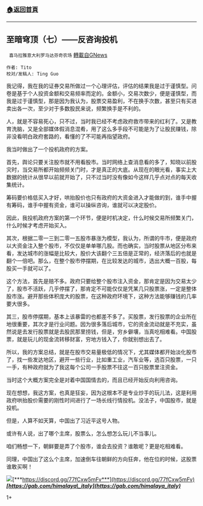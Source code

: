 ###  [:house:返回首頁](https://github.com/ourhimalayas/txt)
---

## 至暗穹顶（七）——反咨询投机
` 喜马拉雅意大利罗马达芬奇农场` [轉載自GNews](https://gnews.org/zh-hans/629514/)

```
作者: Tito
校对/发稿人: Ting Guo
```


我记得，我在我的证券交易所做过一个心理评估，评估的结果我是过于谨慎型。问卷是基于个人投资金额和交易频率而定的。金额小，交易次数少，便是谨慎型，而我是过于谨慎型，那是因为我认为，股票交易盈利，不在换手次数，甚至只有买进卖出各一次，至少对于多数股民来说，频繁换手是不利的。

人，就是不容易死心，只不过，当时我已经不考虑政府救市带来的红利了。又是教育洗脑，又是全部媒体假消息混肴，用了这么多手段不可能是为了让股民赚钱，除非没看明白政府套路的，看懂的了不可能再指望政府。

我当时做出了一个投机政府的方案。

首先，舆论只要关注股市就不用看股市。当时网络上查消息看的多了，知晓以前股灾时，当交易所都开始频频关门时，才是真正的大底。从现在的眼光看，事实上大数据的统计从很早以前就开始了，只不过当时没有像如今这样几乎点对点的每天收集统计。

筹码要价格低买入才好，哄抬股价也只有政府的大资金进入才能做的到，谁手中握有筹码，谁手中握有资金，谁可以操纵咨询，谁就可以决定股价。

因此，我投机政府方案的第一个环节，便是时机决定，什么时候交易所频繁关门，什么时候才考虑开始买入。

其次，根据二零一三到二零一五股市暴涨为模型，我认为，所谓的牛市，便是政府以大资金注入整个股市，不仅仅是单单哪几股。而也确实，当时股票从地区分布来看，发达城市的涨幅是比较大，股价大该翻个三五倍是正常的，经济落后的也就是翻个一倍吧。那么，在整个股市停摆期，在比较发达的城市，选出大概一百股，每股买一手就可以了。

这个方法，首先是赔不多。政府只要给整个股市注入资金，那肯定是因为交易太少了，股市不活跃，几乎停摆了，那肯定不可能仅仅是凭某几只股票涨，一定是整体股市涨。避开那些体积庞大的股票，在这种政府环境下，这种方法能够赚钱的几率要大很多。

其三，股市停摆期，基本上该暴雷的也都差不多了。买股票，发行股票的企业所在地很重要，其次才是行业问题。因为很多落后城市，它的资金流动就是不充实，虽然说是去发行股票就是去股民那里捞钱，但是，穷乡僻壤，当真吃相难看。中国股票，就是玩儿的现金流转移财富，穷地方钱入了，你就别想出去了。

所以，我的方案总结，就是在股市交易量极低的情况下，尤其媒体都开始淡化股市了，找一些发达地区，避开一些行业，比如重工业，汽车业等，选百只股票，一只一手，有种政府就为了我这每个公司一手股票不往这一百只股票里注资金。

当时这个大概方案完全是对着中国国情去的，而且已经开始反向利用咨询。

现在想想，我这方案，也真是狂妄，因为这根本不是专业炒手的玩儿法，这是利用政府哄抬股价需要的刚性时间进行了一场长线行情投机。没法子，中国股市，就是投机。

但是，人算不如天算，中国出了习近平这号人物。

或许有人说，出了哪个主席，股票么，怎么想怎么玩儿不当事儿。

咱们畅想一下，朝鲜要是弄了个股市，谁会去投资？谁敢呢？更是吃相难看。

同理，中国出了这么个主席，加速倒车往朝鲜的方向狂奔，他在位的时候，这股票谁敢买啊！

![]()![](https://gnews-media-offload.s3.amazonaws.com/wp-content/uploads/2020/12/01052933/image0-720x720.png)[***https://discord.gg/77fCxw5mFv***](https://discord.gg/77fCxw5mFv)
***[https://gab.com/himalaya\_italy](https://gab.com/himalaya_italy)***



1+
